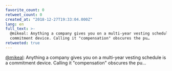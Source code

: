 ```yaml
---
favorite_count: 0
retweet_count: 0
created_at: "2018-12-27T19:33:04.000Z"
lang: en
full_text: >-
  @mikeal: Anything a company gives you on a multi-year vesting schedule is a
  commitment device. Calling it "compensation" obscures the pu…
retweeted: true
---
```


[@mikeal](https://twitter.com/mikeal): Anything a company gives you on a
multi-year vesting schedule is a commitment device. Calling it "compensation"
obscures the pu…
